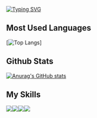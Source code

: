 [![Typing SVG](https://readme-typing-svg.demolab.com/?lines=Hi!+My+name+is+Kyeong+soo&vCenter=true&size=30&duration=5000&width=600)](https://git.io/typing-svg)



<h2>Most Used Languages</h2>

[![Top Langs](https://github-readme-stats.vercel.app/api/top-langs/?username=leeks9653)]
<h2>Github Stats</h2>

[![Anurag's GitHub stats](https://github-readme-stats.vercel.app/api?username=leeks9653)](https://github.com/anuraghazra/github-readme-stats)

<h2>My Skills</h2>
<div style="display:flex;gap:30;">
  <img src="https://img.shields.io/badge/HTML5-E34F26?style=flat-square&logo=HTML5&logoColor=FFFFFF"/>
  <img src="https://img.shields.io/badge/CSS3-1572B6?style=flat-square&logo=CSS3&logoColor=FFFFFF"/>
  <img src="https://img.shields.io/badge/JavaScript-F7DF1E?style=flat-square&logo=JavaScript&logoColor=FFFFFF"/>
  <img src="https://img.shields.io/badge/TypeScript-3178C6?style=flat-square&logo=TypeScript&logoColor=FFFFFF"/>
</div>
<!--
**leeks9653/leeks9653** is a ✨ _special_ ✨ repository because its `README.md` (this file) appears on your GitHub profile.

Here are some ideas to get you started:

- 🔭 I’m currently working on ...
- 🌱 I’m currently learning ...
- 👯 I’m looking to collaborate on ...
- 🤔 I’m looking for help with ...
- 💬 Ask me about ...
- 📫 How to reach me: ...
- 😄 Pronouns: ...
- ⚡ Fun fact: ...
-->
